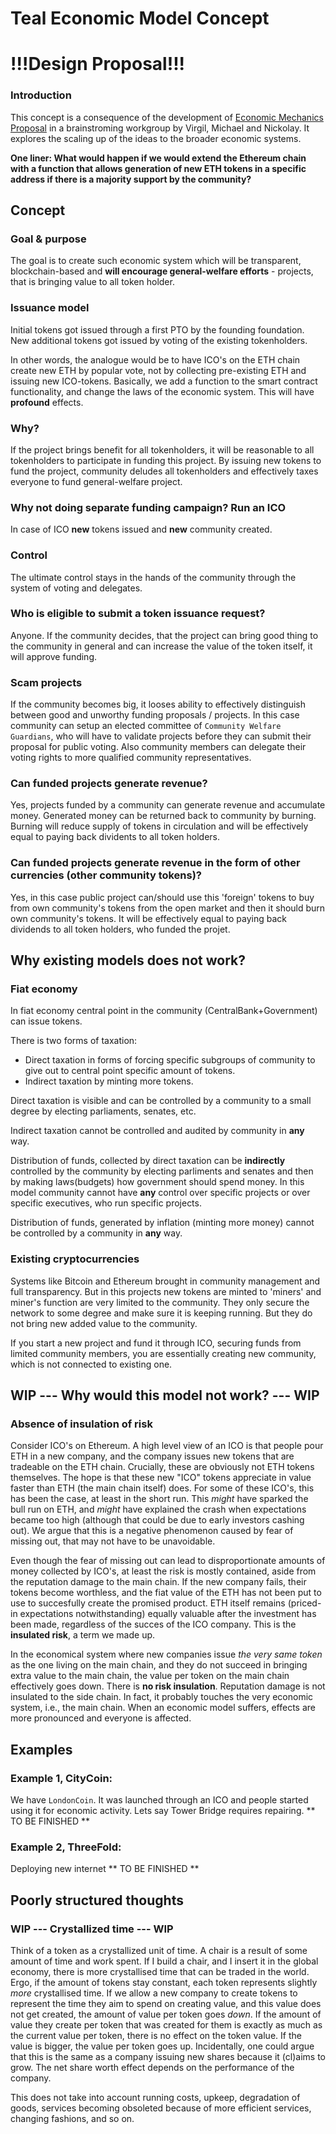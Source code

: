 # Teal Economic Model Concept
# !!!Design Proposal!!!

### Introduction
This concept is a consequence of the development of [Economic Mechanics Proposal](economic_mechanics.md) in a brainstroming workgroup by Virgil, Michael and Nickolay. It explores the scaling up of the ideas to the broader economic systems.

**One liner: What would happen if we would extend the Ethereum chain with a function that allows generation of new ETH tokens in a specific address if there is a majority support by the community?**

## Concept

### Goal & purpose
The goal is to create such economic system which will be transparent, blockchain-based and **will encourage general-welfare efforts** - projects, that is bringing value to all token holder.

### Issuance model
Initial tokens got issued through a first PTO by the founding foundation.
New additional tokens got issued by voting of the existing tokenholders.

In other words, the analogue would be to have ICO's on the ETH chain create new ETH by popular vote, not by collecting pre-existing ETH and issuing new ICO-tokens. Basically, we add a function to the smart contract functionality, and change the laws of the economic system. This will have **profound** effects.

### Why?
If the project brings benefit for all tokenholders, it will be reasonable to all tokenholders to participate in funding this project. By issuing new tokens to fund the project, community deludes all tokenholders and effectively taxes everyone to fund general-welfare project.

### Why not doing separate funding campaign? Run an ICO
In case of ICO **new** tokens issued and **new** community created.

### Control
The ultimate control stays in the hands of the community through the system of voting and delegates.

### Who is eligible to submit a token issuance request?
Anyone. If the community decides, that the project can bring good thing to the community in general and can increase the value of the token itself, it will approve funding.

### Scam projects
If the community becomes big, it looses ability to effectively distinguish between good and unworthy funding proposals / projects. In this case community can setup an elected committee of `Community Welfare Guardians`, who will have to validate projects before they can submit their proposal for public voting. Also community members can delegate their voting rights to more qualified community representatives.

### Can funded projects generate revenue?
Yes, projects funded by a community can generate revenue and accumulate money. Generated money can be returned back to community by burning. Burning will reduce supply of tokens in circulation and will be effectively equal to paying back dividents to all token holders.

### Can funded projects generate revenue in the form of other currencies (other community tokens)?
Yes, in this case public project can/should use this 'foreign' tokens to buy from own community's tokens from the open market and then it should burn own community's tokens. It will be effectively equal to paying back dividends to all token holders, who funded the projet.

## Why existing models does not work?
### Fiat economy
In fiat economy central point in the community (CentralBank+Government) can issue tokens.

There is two forms of taxation:
* Direct taxation in forms of forcing specific subgroups of community to give out to central point specific amount of tokens.
* Indirect taxation by minting more tokens.

Direct taxation is visible and can be controlled by a community to a small degree by electing parliaments, senates, etc.

Indirect taxation cannot be controlled and audited by community in **any** way.

Distribution of funds, collected by direct taxation can be **indirectly** controlled by the community by electing parliments and senates and then by making laws(budgets) how government should spend money. In this model community cannot have **any** control over specific projects or over specific executives, who run specific projects.

Distribution of funds, generated by inflation (minting more money) cannot be controlled by a community in **any** way.

### Existing cryptocurrencies
Systems like Bitcoin and Ethereum brought in community management and full transparency. But in this projects new tokens are minted to 'miners' and miner's function are very limited to the community. They only secure the network to some degree and make sure it is keeping running. But they do not bring new added value to the community.

If you start a new project and fund it through ICO, securing funds from limited community members, you are essentially creating new community, which is not connected to existing one.

## WIP --- Why would this model not work? --- WIP
### Absence of insulation of risk

Consider ICO's on Ethereum. A high level view of an ICO is that people pour ETH in a new company, and the company issues new tokens that are tradeable on the ETH chain. Crucially, these are obviously not ETH tokens themselves. The hope is that these new "ICO" tokens appreciate in value faster than ETH (the main chain itself) does. For some of these ICO's, this has been the case, at least in the short run. This _might_ have sparked the bull run on ETH, and _might_ have explained the crash when expectations became too high (although that could be due to early investors cashing out). We argue that this is a negative phenomenon caused by fear of missing out, that may not have to be unavoidable. 

Even though the fear of missing out can lead to disproportionate amounts of money collected by ICO's, at least the risk is mostly contained, aside from the reputation damage to the main chain. If the new company fails, their tokens become worthless, and the fiat value of the ETH has not been put to use to succesfully create the promised product. ETH itself remains (priced-in expectations notwithstanding) equally valuable after the investment has been made, regardless of the succes of the ICO company. This is the **insulated risk**, a term we made up.

In the economical system where new companies issue _the very same token_ as the one living on the main chain, and they do not succeed in bringing extra value to the main chain, the value per token on the main chain effectively goes down. There is **no risk insulation**. Reputation damage is not insulated to the side chain. In fact, it probably touches the very economic system, i.e., the main chain. When an economic model suffers, effects are more pronounced and everyone is affected.

## Examples

### Example 1, CityCoin:
We have `LondonCoin`. It was launched through an ICO and people started using it for economic activity. Lets say Tower Bridge requires repairing.
** TO BE FINISHED **

### Example 2, ThreeFold:
Deploying new internet
** TO BE FINISHED ** 


## Poorly structured thoughts

### WIP --- Crystallized time --- WIP


Think of a token as a crystallized unit of time. A chair is a result of some amount of time and work spent. If I build a chair, and I insert it in the global economy, there is more crystallised time that can be traded in the world. Ergo, if the amount of tokens stay constant, each token represents slightly _more_ crystallised time. If we allow a new company to create tokens to represent the time they aim to spend on creating value, and this value does not get created, the amount of value per token goes _down_. If the amount of value they create per token that was created for them is exactly as much as the current value per token, there is no effect on the token value. If the value is bigger, the value per token goes up. Incidentally, one could argue that this is the same as a company issuing new shares because it (cl)aims to grow. The net share worth effect depends on the performance of the company.

This does not take into account running costs, upkeep, degradation of goods, services becoming obsoleted because of more efficient services, changing fashions, and so on.